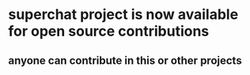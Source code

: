 # superchat project is now available for open source contributions
## anyone can contribute in this or other projects
